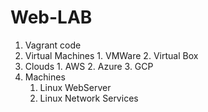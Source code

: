 # Web-LAB




1. Vagrant code
  1. Virtual Machines
    1. VMWare
    2. Virtual Box
  2. Clouds
    1. AWS
    2. Azure
    3. GCP
3. Machines
   1. Linux WebServer
   2. Linux Network Services
